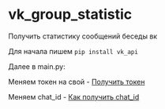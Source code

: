 # vk_group_statistic
Получить статистику сообщений беседы вк

Для начала пишем
<code>pip install vk_api</code>

Далее в main.py:

Меняем токен на свой - <a href="https://vkhost.github.io/">Получить токен<a>
  
Меняем chat_id - <a href="https://imgur.com/a/K5k9GUB">Как получить chat_id<a>
